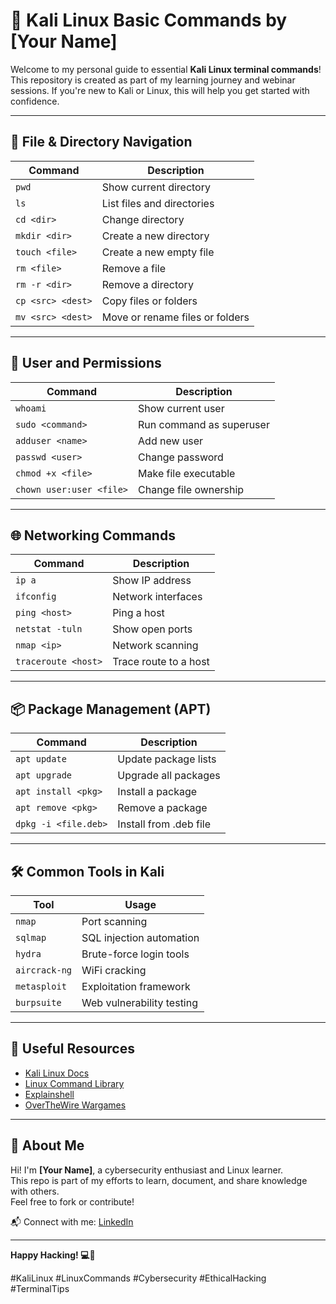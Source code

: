 # 🐧 Kali Linux Basic Commands by [Your Name]

Welcome to my personal guide to essential **Kali Linux terminal commands**!  
This repository is created as part of my learning journey and webinar sessions. If you're new to Kali or Linux, this will help you get started with confidence.

---

## 📁 File & Directory Navigation

| Command | Description |
|---------|-------------|
| `pwd` | Show current directory |
| `ls` | List files and directories |
| `cd <dir>` | Change directory |
| `mkdir <dir>` | Create a new directory |
| `touch <file>` | Create a new empty file |
| `rm <file>` | Remove a file |
| `rm -r <dir>` | Remove a directory |
| `cp <src> <dest>` | Copy files or folders |
| `mv <src> <dest>` | Move or rename files or folders |

---

## 👤 User and Permissions

| Command | Description |
|---------|-------------|
| `whoami` | Show current user |
| `sudo <command>` | Run command as superuser |
| `adduser <name>` | Add new user |
| `passwd <user>` | Change password |
| `chmod +x <file>` | Make file executable |
| `chown user:user <file>` | Change file ownership |

---

## 🌐 Networking Commands

| Command | Description |
|---------|-------------|
| `ip a` | Show IP address |
| `ifconfig` | Network interfaces |
| `ping <host>` | Ping a host |
| `netstat -tuln` | Show open ports |
| `nmap <ip>` | Network scanning |
| `traceroute <host>` | Trace route to a host |

---

## 📦 Package Management (APT)

| Command | Description |
|---------|-------------|
| `apt update` | Update package lists |
| `apt upgrade` | Upgrade all packages |
| `apt install <pkg>` | Install a package |
| `apt remove <pkg>` | Remove a package |
| `dpkg -i <file.deb>` | Install from .deb file |

---

## 🛠️ Common Tools in Kali

| Tool | Usage |
|------|-------|
| `nmap` | Port scanning |
| `sqlmap` | SQL injection automation |
| `hydra` | Brute-force login tools |
| `aircrack-ng` | WiFi cracking |
| `metasploit` | Exploitation framework |
| `burpsuite` | Web vulnerability testing |

---

## 🔗 Useful Resources

- [Kali Linux Docs](https://www.kali.org/docs/)
- [Linux Command Library](https://linuxcommandlibrary.com/)
- [Explainshell](https://explainshell.com/)
- [OverTheWire Wargames](https://overthewire.org/wargames/)

---

## 📢 About Me

Hi! I'm **[Your Name]**, a cybersecurity enthusiast and Linux learner.  
This repo is part of my efforts to learn, document, and share knowledge with others.  
Feel free to fork or contribute!

📬 Connect with me: [LinkedIn](https://linkedin.com/in/yourprofile)

---

**Happy Hacking! 💻🔐**

#KaliLinux #LinuxCommands #Cybersecurity #EthicalHacking #TerminalTips
